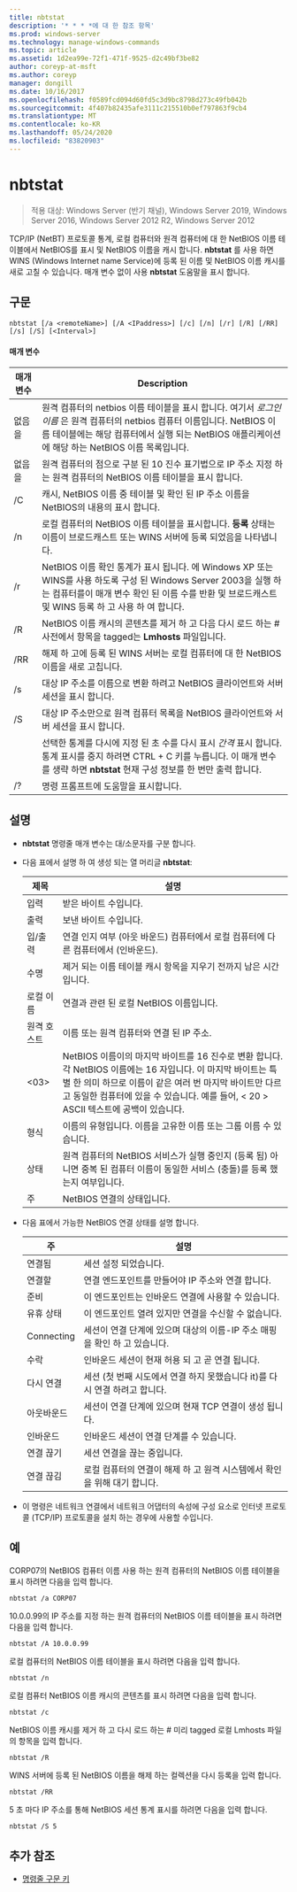 ```yaml
---
title: nbtstat
description: '* * * *에 대 한 참조 항목'
ms.prod: windows-server
ms.technology: manage-windows-commands
ms.topic: article
ms.assetid: 1d2ea99e-72f1-471f-9525-d2c49bf3be82
author: coreyp-at-msft
ms.author: coreyp
manager: dongill
ms.date: 10/16/2017
ms.openlocfilehash: f0589fcd094d60fd5c3d9bc8798d273c49fb042b
ms.sourcegitcommit: 4f407b82435afe3111c215510b0ef797863f9cb4
ms.translationtype: MT
ms.contentlocale: ko-KR
ms.lasthandoff: 05/24/2020
ms.locfileid: "83820903"
---
```

# <a name="nbtstat"></a>nbtstat

> 적용 대상: Windows Server (반기 채널), Windows Server 2019, Windows Server 2016, Windows Server 2012 R2, Windows Server 2012

TCP/IP (NetBT) 프로토콜 통계, 로컬 컴퓨터와 원격 컴퓨터에 대 한 NetBIOS 이름 테이블에서 NetBIOS를 표시 및 NetBIOS 이름을 캐시 합니다. **nbtstat** 를 사용 하면 WINS (Windows Internet name Service)에 등록 된 이름 및 NetBIOS 이름 캐시를 새로 고칠 수 있습니다. 매개 변수 없이 사용 **nbtstat** 도움말을 표시 합니다.

## <a name="syntax"></a>구문

```
nbtstat [/a <remoteName>] [/A <IPaddress>] [/c] [/n] [/r] [/R] [/RR] [/s] [/S] [<Interval>]
```

#### <a name="parameters"></a>매개 변수

|    매개 변수    |                                                                                                                         Description                                                                                                                         |
|-----------------|-------------------------------------------------------------------------------------------------------------------------------------------------------------------------------------------------------------------------------------------------------------|
| 없음을<remoteName> |    원격 컴퓨터의 netbios 이름 테이블을 표시 합니다. 여기서 *로그인 이름* 은 원격 컴퓨터의 netbios 컴퓨터 이름입니다. NetBIOS 이름 테이블에는 해당 컴퓨터에서 실행 되는 NetBIOS 애플리케이션에 해당 하는 NetBIOS 이름 목록입니다.     |
| 없음을<IPaddress>  |                                                           원격 컴퓨터의 점으로 구분 된 10 진수 표기법으로 IP 주소 지정 하는 원격 컴퓨터의 NetBIOS 이름 테이블을 표시 합니다.                                                            |
|       /C        |                                                                        캐시, NetBIOS 이름 중 테이블 및 확인 된 IP 주소 이름을 NetBIOS의 내용의 표시 합니다.                                                                         |
|       /n        |                                            로컬 컴퓨터의 NetBIOS 이름 테이블을 표시합니다. **등록** 상태는 이름이 브로드캐스트 또는 WINS 서버에 등록 되었음을 나타냅니다.                                             |
|       /r        |      NetBIOS 이름 확인 통계가 표시 됩니다. 에 Windows XP 또는 WINS를 사용 하도록 구성 된 Windows Server 2003을 실행 하는 컴퓨터를이 매개 변수 확인 된 이름 수를 반환 및 브로드캐스트 및 WINS 등록 하 고 사용 하 여 합니다.       |
|       /R        |                                                                      NetBIOS 이름 캐시의 콘텐츠를 제거 하 고 다음 다시 로드 하는 # 사전에서 항목을 tagged는 **Lmhosts** 파일입니다.                                                                      |
|       /RR       |                                                                           해제 하 고에 등록 된 WINS 서버는 로컬 컴퓨터에 대 한 NetBIOS 이름을 새로 고칩니다.                                                                            |
|       /s        |                                                                          대상 IP 주소를 이름으로 변환 하려고 NetBIOS 클라이언트와 서버 세션을 표시 합니다.                                                                           |
|       /S        |                                                                          대상 IP 주소만으로 원격 컴퓨터 목록을 NetBIOS 클라이언트와 서버 세션을 표시 합니다.                                                                          |
|   <Interval>    | 선택한 통계를 다시에 지정 된 초 수를 다시 표시 *간격* 표시 합니다. 통계 표시를 중지 하려면 CTRL + C 키를 누릅니다. 이 매개 변수를 생략 하면 **nbtstat** 현재 구성 정보를 한 번만 출력 합니다. |
|       /?        |                                                                                                            명령 프롬프트에 도움말을 표시합니다.                                                                                                             |

## <a name="remarks"></a>설명

-   **nbtstat** 명령줄 매개 변수는 대/소문자를 구분 합니다.

-   다음 표에서 설명 하 여 생성 되는 열 머리글 **nbtstat**:

    |제목|설명|
    |------|--------|
    |입력|받은 바이트 수입니다.|
    |출력|보낸 바이트 수입니다.|
    |입/출력|연결 인지 여부 (아웃 바운드) 컴퓨터에서 로컬 컴퓨터에 다른 컴퓨터에서 (인바운드).|
    |수명|제거 되는 이름 테이블 캐시 항목을 지우기 전까지 남은 시간입니다.|
    |로컬 이름|연결과 관련 된 로컬 NetBIOS 이름입니다.|
    |원격 호스트|이름 또는 원격 컴퓨터와 연결 된 IP 주소.|
    |<03>|NetBIOS 이름이의 마지막 바이트를 16 진수로 변환 합니다. 각 NetBIOS 이름에는 16 자입니다. 이 마지막 바이트는 특별 한 의미 하므로 이름이 같은 여러 번 마지막 바이트만 다르고 동일한 컴퓨터에 있을 수 있습니다. 예를 들어, < 20 > ASCII 텍스트에 공백이 있습니다.|
    |형식|이름의 유형입니다. 이름을 고유한 이름 또는 그룹 이름 수 있습니다.|
    |상태|원격 컴퓨터의 NetBIOS 서비스가 실행 중인지 (등록 됨) 아니면 중복 된 컴퓨터 이름이 동일한 서비스 (충돌)를 등록 했는지 여부입니다.|
    |주|NetBIOS 연결의 상태입니다.|

-   다음 표에서 가능한 NetBIOS 연결 상태를 설명 합니다.

    |주|설명|
    |-----|--------|
    |연결됨|세션 설정 되었습니다.|
    |연결할|연결 엔드포인트를 만들어야 IP 주소와 연결 합니다.|
    |준비|이 엔드포인트는 인바운드 연결에 사용할 수 있습니다.|
    |유휴 상태|이 엔드포인트 열려 있지만 연결을 수신할 수 없습니다.|
    |Connecting|세션이 연결 단계에 있으며 대상의 이름-IP 주소 매핑을 확인 하 고 있습니다.|
    |수락|인바운드 세션이 현재 허용 되 고 곧 연결 됩니다.|
    |다시 연결|세션 (첫 번째 시도에서 연결 하지 못했습니다 it)를 다시 연결 하려고 합니다.|
    |아웃바운드|세션이 연결 단계에 있으며 현재 TCP 연결이 생성 됩니다.|
    |인바운드|인바운드 세션이 연결 단계를 수 있습니다.|
    |연결 끊기|세션 연결을 끊는 중입니다.|
    |연결 끊김|로컬 컴퓨터의 연결이 해제 하 고 원격 시스템에서 확인을 위해 대기 합니다.|

-   이 명령은 네트워크 연결에서 네트워크 어댑터의 속성에 구성 요소로 인터넷 프로토콜 (TCP/IP) 프로토콜을 설치 하는 경우에 사용할 수입니다.

## <a name="examples"></a>예
CORP07의 NetBIOS 컴퓨터 이름 사용 하는 원격 컴퓨터의 NetBIOS 이름 테이블을 표시 하려면 다음을 입력 합니다.

```
nbtstat /a CORP07
```

10.0.0.99의 IP 주소를 지정 하는 원격 컴퓨터의 NetBIOS 이름 테이블을 표시 하려면 다음을 입력 합니다.

```
nbtstat /A 10.0.0.99
```

로컬 컴퓨터의 NetBIOS 이름 테이블을 표시 하려면 다음을 입력 합니다.

```
nbtstat /n
```

로컬 컴퓨터 NetBIOS 이름 캐시의 콘텐츠를 표시 하려면 다음을 입력 합니다.

```
nbtstat /c
```

NetBIOS 이름 캐시를 제거 하 고 다시 로드 하는 # 미리 tagged 로컬 Lmhosts 파일의 항목을 입력 합니다.

```
nbtstat /R
```

WINS 서버에 등록 된 NetBIOS 이름을 해제 하는 컬렉션을 다시 등록을 입력 합니다.

```
nbtstat /RR
```

5 초 마다 IP 주소를 통해 NetBIOS 세션 통계 표시를 하려면 다음을 입력 합니다.

```
nbtstat /S 5
```

## <a name="additional-references"></a>추가 참조

- [명령줄 구문 키](command-line-syntax-key.md)


